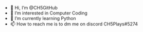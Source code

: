 - 👋 Hi, I’m @CH5GitHub
- 👀 I’m interested in Computer Coding
- 🌱 I’m currently learning Python
- 📫 How to reach me is to dm me on discord CH5Plays#5274

<!---
CH5GitHub/CH5GitHub is a ✨ special ✨ repository because its `README.md` (this file) appears on your GitHub profile.
You can click the Preview link to take a look at your changes.
--->
